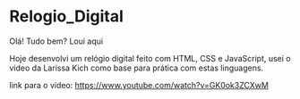# Relogio_Digital

Olá! Tudo bem? Loui aqui


 Hoje desenvolvi um relógio digital feito com HTML, CSS e JavaScript, usei o vídeo da Larissa Kich como base para prática com estas linguagens.
 
 link para o vídeo: https://www.youtube.com/watch?v=GK0ok3ZCXwM
